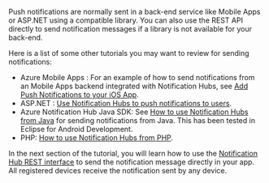 

Push notifications are normally sent in a back-end service like Mobile Apps or ASP.NET using a compatible library. You can also use the REST API directly to send notification messages if a library is not available for your back-end. 

Here is a list of some other tutorials you may want to review for sending notifications:

- Azure Mobile Apps : For an example of how to send notifications from an Mobile Apps backend integrated with Notification Hubs, see [Add Push Notifications to your iOS App](../articles/app-service-mobile/app-service-mobile-ios-get-started-push.md).  
- ASP.NET : [Use Notification Hubs to push notifications to users](../articles/notification-hubs/notification-hubs-aspnet-backend-ios-apple-apns-notification.md).
- Azure Notification Hub Java SDK: See [How to use Notification Hubs from Java](../articles/notification-hubs/notification-hubs-java-push-notification-tutorial.md) for sending notifications from Java. This has been tested in Eclipse for Android Development.
- PHP: [How to use Notification Hubs from PHP](../articles/notification-hubs/notification-hubs-php-push-notification-tutorial.md).


In the next section of the tutorial, you will learn how to use the [Notification Hub REST interface](http://msdn.microsoft.com/library/windowsazure/dn223264.aspx) to send the notification message directly in your app. All registered devices receive the notification sent by any device.  




<!--HONumber=Sep16_HO4-->


